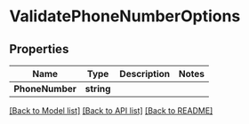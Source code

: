 # ValidatePhoneNumberOptions

## Properties

Name | Type | Description | Notes
------------ | ------------- | ------------- | -------------
**PhoneNumber** | **string** |  | 

[[Back to Model list]](../README#documentation-for-models) [[Back to API list]](../README#documentation-for-api-endpoints) [[Back to README]](../README)


